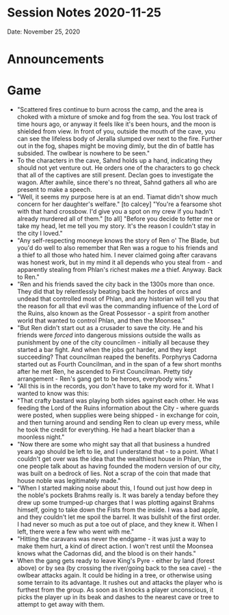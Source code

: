 # Session Notes 2020-11-25

Date: November 25, 2020

# Announcements

# Game

- "Scattered fires continue to burn across the camp, and the area is choked with a mixture of smoke and fog from the sea. You lost track of time hours ago, or anyway it feels like it's been hours, and the moon is shielded from view. In front of you, outside the mouth of the cave, you can see the lifeless body of Jeralla slumped over next to the fire. Further out in the fog, shapes might be moving dimly, but the din of battle has subsided. The owlbear is nowhere to be seen."
- To the characters in the cave, Sahnd holds up a hand, indicating they should not yet venture out. He orders one of the characters to go check that all of the captives are still present. Declan goes to investigate the wagon. After awhile, since there's no threat, Sahnd gathers all who are present to make a speech.
- "Well, it seems my purpose here is at an end. Tiamat didn't show much concern for her daughter's welfare." [to calcey] "You're a fearsome shot with that hand crossbow. I'd give you a spot on my crew if you hadn't already murdered all of them." [to all] "Before you decide to fetter me or take my head, let me tell you my story. It's the reason I couldn't stay in the city I loved."
- "Any self-respecting mooneye knows the story of Ren o' The Blade, but you'd do well to also remember that Ren was a rogue to his friends and a thief to all those who hated him. I never claimed going after caravans was honest work, but in my mind it all depends who you steal from - and apparently stealing from Phlan's richest makes *me* a thief. Anyway. Back to Ren."
- "Ren and his friends saved the city back in the 1300s more than once. They did that by relentlessly beating back the hordes of orcs and undead that controlled most of Phlan, and any historian will tell you that the reason for all that evil was the commanding influence of the Lord of the Ruins, also known as the Great Possessor - a spirit from another world that wanted to control Phlan, and then the Moonsea."
- "But Ren didn't start out as a crusader to save the city. He and his friends were *forced* into dangerous missions outside the walls as punishment by one of the city councilmen - initially all because they started a bar fight. And when the jobs got harder, and they kept succeeding? That councilman reaped the benefits. Porphyrys Cadorna started out as Fourth Councilman, and in the span of a few short months after he met Ren, he ascended to First Councilman. Pretty tidy arrangement - Ren's gang get to be heroes, everybody wins."
- "All this is in the records, you don't have to take my word for it. What I wanted to know was this:
- "That crafty bastard was playing both sides against each other. He was feeding the Lord of the Ruins information about the City - where guards were posted, when supplies were being shipped - in exchange for coin, and then turning around and sending Ren to clean up every mess, while he took the credit for everything. He had a heart blacker than a moonless night."
- "Now there are some who might say that all that business a hundred years ago should be left to lie, and I understand that - to a point. What I couldn't get over was the idea that the wealthiest house in Phlan, the one people talk about as having founded the modern version of our city, was built on a bedrock of lies. Not a scrap of the coin that made that house noble was legitimately made."
- "When I started making noise about this, I found out just how deep in the noble's pockets Brahms really is. It was barely a tenday before they drew up some trumped-up charges that I was plotting against Brahms himself, going to take down the Fists from the inside. I was a bad apple, and they couldn't let me spoil the barrel. It was bullshit of the first order. I had never so much as put a toe out of place, and they knew it. When I left, there were a few who went with me."
- "Hitting the caravans was never the endgame - it was just a way to make them hurt, a kind of direct action. I won't rest until the Moonsea knows what the Cadornas did, and the blood is on their hands."
- When the gang gets ready to leave King's Pyre - either by land (forest above) or by sea (by crossing the river/going back to the sea cave) - the owlbear attacks again. It could be hiding in a tree, or otherwise using some terrain to its advantage. It rushes out and attacks the player who is furthest from the group. As soon as it knocks a player unconscious, it picks the player up in its beak and dashes to the nearest cave or tree to attempt to get away with them.